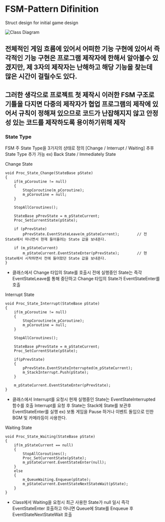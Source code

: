 # FSM-Pattern Difinition
 Struct design for initial game design
 
![Class Diagram](https://github.com/showhohxc/FSM-Pattern/assets/98040028/0b3e50e8-6ffc-4b0c-b68e-1b61459b6e10)

## 전체적인 게임 흐름에 있어서 어떠한 기능 구현에 있어서 즉각적인 기능 구현은 프로그램 제작자에 한해서 알아볼수 있겠지만, 제 3자의 제작자는 난해하고 해당 기능을 찾는데 많은 시간이 걸릴수도 있다. 
## 그러한 생각으로 프로젝트 첫 제작시 이러한 FSM 구조로 기틀을 다지면 다중의 제작자가 협업 프로그램의 제작에 있어서 규칙이 정해져 있으므로 코드가 난잡해지지 않고 안정성 있는 코드를 제작하도록 용이하기위해 제작

### State Type 
FSM 주 State Type을 3가지의 상태로 정의 [Change / Interrupt / Waiting] 추후 State Type 추가 가능 ex) Back State / Immediately State

Change State

    void Proc_State_Change(StateBase pState)
    {
        if(m_pCoroutine != null)
        {
            StopCoroutine(m_pCoroutine);
            m_pCoroutine = null;
        }

        StopAllCoroutines();

        StateBase pPrevState = m_pStateCurrent;
        Proc_SetCurrentState(pState);

        if (pPrevState)
            pPrevState.EventStateLeave(m_pStateCurrent);        // 전 State에서 떠나면서 현재 들어올려는 State 값을 보내준다.

        if (m_pStateCurrent)
            m_pStateCurrent.EventStateEnter(pPrevState);        // 현 State에서 시작하면서 전에 들어왔던 State 값을 보내준다.
    }

- 클래스에서 Change 타입의 State를 호출시 전에 실행중인 State는 즉각 EventStateLeave를 통해 중단하고 Change 타입의 State가 EventStateEnter를 호출

Interrupt State

    void Proc_State_Interrupt(StateBase pState)
    {
        if(m_pCoroutine != null)
        {
            StopCoroutine(m_pCoroutine);
            m_pCoroutine = null;
        }

        StopAllCoroutines();

        StateBase pPrevState = m_pStateCurrent;
        Proc_SetCurrentState(pState);

        if(pPrevState)
        {
            pPrevState.EventStateInterrupted(m_pStateCurrent);
            m_StackInterrupt.Push(pState);
        }

        m_pStateCurrent.EventStateEnter(pPrevState);
    }

- 클래스에서 Interrupt를 요청시 현재 실행중인 State는 EventStateInterrupted 함수를 호출 Interrupt를 요청 후 State는 Stack에 State를 보관후 EventStateEnter를 실행
ex) 보통 게임을 Pause 하거나 이벤트 돌입으로 인한 BGM 및 카메라등이 사용한다.

Waiting State

    void Proc_State_Waiting(StateBase pState)
    {
        if(m_pStateCurrent == null)
        {
            StopAllCoroutines();
            Proc_SetCurrentState(pState);
            m_pStateCurrent.EventStateEnter(null);
        }
        else
        {
            m_QueueWaiting.Enqueue(pState);
            m_pStateCurrent.EventStateNextStateWait(pState);
        }
    }

- Class에서 Waiting을 요청시 최근 사용한 State가 null 일시 즉각 EventStateEnter 호출하고 아니면 Queue에 State를 Enqueue 후 EventStateNextStateWait 호출

